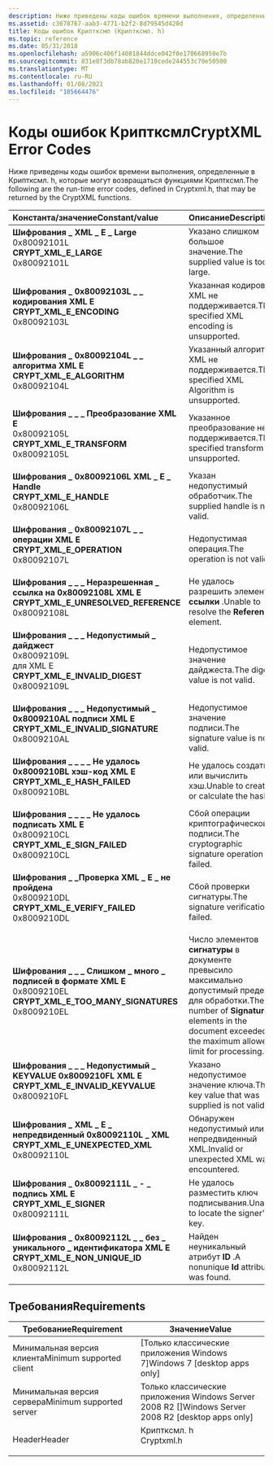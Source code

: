 ```yaml
---
description: Ниже приведены коды ошибок времени выполнения, определенные в Криптксмл. h, которые могут возвращаться функциями Криптксмл.
ms.assetid: c3678767-aab3-4771-b2f2-8d79545d420d
title: Коды ошибок Криптксмл (Криптксмл. h)
ms.topic: reference
ms.date: 05/31/2018
ms.openlocfilehash: a5906c406f14081844ddce042f0e170668950e7b
ms.sourcegitcommit: 831e8f3db78ab820e1710cede244553c70e50500
ms.translationtype: MT
ms.contentlocale: ru-RU
ms.lasthandoff: 01/08/2021
ms.locfileid: "105664476"
---
```

# <a name="cryptxml-error-codes"></a><span data-ttu-id="0dd9c-103">Коды ошибок Криптксмл</span><span class="sxs-lookup"><span data-stu-id="0dd9c-103">CryptXML Error Codes</span></span>

<span data-ttu-id="0dd9c-104">Ниже приведены коды ошибок времени выполнения, определенные в Криптксмл. h, которые могут возвращаться функциями Криптксмл.</span><span class="sxs-lookup"><span data-stu-id="0dd9c-104">The following are the run-time error codes, defined in Cryptxml.h, that may be returned by the CryptXML functions.</span></span>



| <span data-ttu-id="0dd9c-105">Константа/значение</span><span class="sxs-lookup"><span data-stu-id="0dd9c-105">Constant/value</span></span>                                                                                                                                                                                                                                                                             | <span data-ttu-id="0dd9c-106">Описание</span><span class="sxs-lookup"><span data-stu-id="0dd9c-106">Description</span></span>                                                                                                        |
|:-------------------------------------------------------------------------------------------------------------------------------------------------------------------------------------------------------------------------------------------------------------------------------------------|:-------------------------------------------------------------------------------------------------------------------|
| <span id="CRYPT_XML_E_LARGE"></span><span id="crypt_xml_e_large"></span><dl> <span data-ttu-id="0dd9c-107"><dt>**Шифрования \_ XML \_ E \_ Large**</dt> <dt>0x80092101L</dt></span><span class="sxs-lookup"><span data-stu-id="0dd9c-107"><dt>**CRYPT\_XML\_E\_LARGE**</dt> <dt>0x80092101L</dt></span></span> </dl>                                               | <span data-ttu-id="0dd9c-108">Указано слишком большое значение.</span><span class="sxs-lookup"><span data-stu-id="0dd9c-108">The supplied value is too large.</span></span><br/>                                                                        |
| <span id="CRYPT_XML_E_ENCODING"></span><span id="crypt_xml_e_encoding"></span><dl> <span data-ttu-id="0dd9c-109"><dt>**Шифрования \_ 0x80092103L \_ \_ кодирования XML E**</dt> <dt></dt></span><span class="sxs-lookup"><span data-stu-id="0dd9c-109"><dt>**CRYPT\_XML\_E\_ENCODING**</dt> <dt>0x80092103L</dt></span></span> </dl>                                      | <span data-ttu-id="0dd9c-110">Указанная кодировка XML не поддерживается.</span><span class="sxs-lookup"><span data-stu-id="0dd9c-110">The specified XML encoding is unsupported.</span></span><br/>                                                              |
| <span id="CRYPT_XML_E_ALGORITHM"></span><span id="crypt_xml_e_algorithm"></span><dl> <span data-ttu-id="0dd9c-111"><dt>**Шифрования \_ 0x80092104L \_ \_ алгоритма XML E**</dt> <dt></dt></span><span class="sxs-lookup"><span data-stu-id="0dd9c-111"><dt>**CRYPT\_XML\_E\_ALGORITHM**</dt> <dt>0x80092104L</dt></span></span> </dl>                                   | <span data-ttu-id="0dd9c-112">Указанный алгоритм XML не поддерживается.</span><span class="sxs-lookup"><span data-stu-id="0dd9c-112">The specified XML Algorithm is unsupported.</span></span><br/>                                                             |
| <span id="CRYPT_XML_E_TRANSFORM"></span><span id="crypt_xml_e_transform"></span><dl> <span data-ttu-id="0dd9c-113"><dt>**Шифрования \_ \_ \_ Преобразование XML E**</dt> <dt>0x80092105L</dt></span><span class="sxs-lookup"><span data-stu-id="0dd9c-113"><dt>**CRYPT\_XML\_E\_TRANSFORM**</dt> <dt>0x80092105L</dt></span></span> </dl>                                   | <span data-ttu-id="0dd9c-114">Указанное преобразование не поддерживается.</span><span class="sxs-lookup"><span data-stu-id="0dd9c-114">The specified transform is unsupported.</span></span><br/>                                                                 |
| <span id="CRYPT_XML_E_HANDLE"></span><span id="crypt_xml_e_handle"></span><dl> <span data-ttu-id="0dd9c-115"><dt>**Шифрования \_ 0x80092106L XML \_ E \_ Handle**</dt> <dt></dt></span><span class="sxs-lookup"><span data-stu-id="0dd9c-115"><dt>**CRYPT\_XML\_E\_HANDLE**</dt> <dt>0x80092106L</dt></span></span> </dl>                                            | <span data-ttu-id="0dd9c-116">Указан недопустимый обработчик.</span><span class="sxs-lookup"><span data-stu-id="0dd9c-116">The supplied handle is not valid.</span></span><br/>                                                                       |
| <span id="CRYPT_XML_E_OPERATION"></span><span id="crypt_xml_e_operation"></span><dl> <span data-ttu-id="0dd9c-117"><dt>**Шифрования \_ 0x80092107L \_ \_ операции XML E**</dt> <dt></dt></span><span class="sxs-lookup"><span data-stu-id="0dd9c-117"><dt>**CRYPT\_XML\_E\_OPERATION**</dt> <dt>0x80092107L</dt></span></span> </dl>                                   | <span data-ttu-id="0dd9c-118">Недопустимая операция.</span><span class="sxs-lookup"><span data-stu-id="0dd9c-118">The operation is not valid.</span></span><br/>                                                                             |
| <span id="CRYPT_XML_E_UNRESOLVED_REFERENCE"></span><span id="crypt_xml_e_unresolved_reference"></span><dl> <span data-ttu-id="0dd9c-119"><dt>**Шифрования \_ \_ \_ Неразрешенная \_ ссылка на 0x80092108L XML E**</dt> <dt></dt></span><span class="sxs-lookup"><span data-stu-id="0dd9c-119"><dt>**CRYPT\_XML\_E\_UNRESOLVED\_REFERENCE**</dt> <dt>0x80092108L</dt></span></span> </dl> | <span data-ttu-id="0dd9c-120">Не удалось разрешить элемент **ссылки** .</span><span class="sxs-lookup"><span data-stu-id="0dd9c-120">Unable to resolve the **Reference** element.</span></span><br/>                                                            |
| <span id="CRYPT_XML_E_INVALID_DIGEST"></span><span id="crypt_xml_e_invalid_digest"></span><dl> <span data-ttu-id="0dd9c-121"><dt>**Шифрования \_ \_ \_ Недопустимый \_ дайджест**</dt> <dt>0x80092109L</dt> для XML E</span><span class="sxs-lookup"><span data-stu-id="0dd9c-121"><dt>**CRYPT\_XML\_E\_INVALID\_DIGEST**</dt> <dt>0x80092109L</dt></span></span> </dl>                   | <span data-ttu-id="0dd9c-122">Недопустимое значение дайджеста.</span><span class="sxs-lookup"><span data-stu-id="0dd9c-122">The digest value is not valid.</span></span><br/>                                                                          |
| <span id="CRYPT_XML_E_INVALID_SIGNATURE"></span><span id="crypt_xml_e_invalid_signature"></span><dl> <span data-ttu-id="0dd9c-123"><dt>**Шифрования \_ \_ \_ Недопустимый \_ 0x8009210AL подписи XML E**</dt> <dt></dt></span><span class="sxs-lookup"><span data-stu-id="0dd9c-123"><dt>**CRYPT\_XML\_E\_INVALID\_SIGNATURE**</dt> <dt>0x8009210AL</dt></span></span> </dl>          | <span data-ttu-id="0dd9c-124">Недопустимое значение подписи.</span><span class="sxs-lookup"><span data-stu-id="0dd9c-124">The signature value is not valid.</span></span><br/>                                                                       |
| <span id="CRYPT_XML_E_HASH_FAILED"></span><span id="crypt_xml_e_hash_failed"></span><dl> <span data-ttu-id="0dd9c-125"><dt>**Шифрования \_ \_ \_ \_ Не удалось 0x8009210BL хэш-код XML E**</dt> <dt></dt></span><span class="sxs-lookup"><span data-stu-id="0dd9c-125"><dt>**CRYPT\_XML\_E\_HASH\_FAILED**</dt> <dt>0x8009210BL</dt></span></span> </dl>                            | <span data-ttu-id="0dd9c-126">Не удалось создать или вычислить хэш.</span><span class="sxs-lookup"><span data-stu-id="0dd9c-126">Unable to create or calculate the hash.</span></span><br/>                                                                 |
| <span id="CRYPT_XML_E_SIGN_FAILED"></span><span id="crypt_xml_e_sign_failed"></span><dl> <span data-ttu-id="0dd9c-127"><dt>**Шифрования \_ \_ \_ \_ Не удалось подписать XML E**</dt> <dt>0x8009210CL</dt></span><span class="sxs-lookup"><span data-stu-id="0dd9c-127"><dt>**CRYPT\_XML\_E\_SIGN\_FAILED**</dt> <dt>0x8009210CL</dt></span></span> </dl>                            | <span data-ttu-id="0dd9c-128">Сбой операции криптографической подписи.</span><span class="sxs-lookup"><span data-stu-id="0dd9c-128">The cryptographic signature operation failed.</span></span><br/>                                                           |
| <span id="CRYPT_XML_E_VERIFY_FAILED"></span><span id="crypt_xml_e_verify_failed"></span><dl> <span data-ttu-id="0dd9c-129"><dt>**Шифрования \_ \_Проверка XML \_ E \_ не пройдена**</dt> <dt>0x8009210DL</dt></span><span class="sxs-lookup"><span data-stu-id="0dd9c-129"><dt>**CRYPT\_XML\_E\_VERIFY\_FAILED**</dt> <dt>0x8009210DL</dt></span></span> </dl>                      | <span data-ttu-id="0dd9c-130">Сбой проверки сигнатуры.</span><span class="sxs-lookup"><span data-stu-id="0dd9c-130">The signature verification failed.</span></span><br/>                                                                      |
| <span id="CRYPT_XML_E_TOO_MANY_SIGNATURES"></span><span id="crypt_xml_e_too_many_signatures"></span><dl> <span data-ttu-id="0dd9c-131"><dt>**Шифрования \_ \_ \_ Слишком \_ много \_ подписей в формате XML E**</dt> <dt>0x8009210EL</dt></span><span class="sxs-lookup"><span data-stu-id="0dd9c-131"><dt>**CRYPT\_XML\_E\_TOO\_MANY\_SIGNATURES**</dt> <dt>0x8009210EL</dt></span></span> </dl>   | <span data-ttu-id="0dd9c-132">Число элементов **сигнатуры** в документе превысило максимально допустимый предел для обработки.</span><span class="sxs-lookup"><span data-stu-id="0dd9c-132">The number of **Signature** elements in the document exceeded the maximum allowed limit for processing.</span></span><br/> |
| <span id="CRYPT_XML_E_INVALID_KEYVALUE"></span><span id="crypt_xml_e_invalid_keyvalue"></span><dl> <span data-ttu-id="0dd9c-133"><dt>**Шифрования \_ \_ \_ Недопустимый \_ KEYVALUE 0x8009210FL XML E**</dt> <dt></dt></span><span class="sxs-lookup"><span data-stu-id="0dd9c-133"><dt>**CRYPT\_XML\_E\_INVALID\_KEYVALUE**</dt> <dt>0x8009210FL</dt></span></span> </dl>             | <span data-ttu-id="0dd9c-134">Указано недопустимое значение ключа.</span><span class="sxs-lookup"><span data-stu-id="0dd9c-134">The key value that was supplied is not valid.</span></span><br/>                                                           |
| <span id="CRYPT_XML_E_UNEXPECTED_XML"></span><span id="crypt_xml_e_unexpected_xml"></span><dl> <span data-ttu-id="0dd9c-135"><dt>**Шифрования \_ XML \_ E \_ непредвиденный 0x80092110L \_ XML**</dt> <dt></dt></span><span class="sxs-lookup"><span data-stu-id="0dd9c-135"><dt>**CRYPT\_XML\_E\_UNEXPECTED\_XML**</dt> <dt>0x80092110L</dt></span></span> </dl>                   | <span data-ttu-id="0dd9c-136">Обнаружен недопустимый или непредвиденный XML.</span><span class="sxs-lookup"><span data-stu-id="0dd9c-136">Invalid or unexpected XML was encountered.</span></span><br/>                                                              |
| <span id="CRYPT_XML_E_SIGNER"></span><span id="crypt_xml_e_signer"></span><dl> <span data-ttu-id="0dd9c-137"><dt>**Шифрования \_ 0x80092111L \_ - \_ подпись XML E**</dt> <dt></dt></span><span class="sxs-lookup"><span data-stu-id="0dd9c-137"><dt>**CRYPT\_XML\_E\_SIGNER**</dt> <dt>0x80092111L</dt></span></span> </dl>                                            | <span data-ttu-id="0dd9c-138">Не удалось разместить ключ подписывания.</span><span class="sxs-lookup"><span data-stu-id="0dd9c-138">Unable to locate the signer's key.</span></span><br/>                                                                      |
| <span id="CRYPT_XML_E_NON_UNIQUE_ID"></span><span id="crypt_xml_e_non_unique_id"></span><dl> <span data-ttu-id="0dd9c-139"><dt>**Шифрования \_ 0x80092112L \_ \_ без \_ уникального \_ идентификатора XML E**</dt> <dt></dt></span><span class="sxs-lookup"><span data-stu-id="0dd9c-139"><dt>**CRYPT\_XML\_E\_NON\_UNIQUE\_ID**</dt> <dt>0x80092112L</dt></span></span> </dl>                     | <span data-ttu-id="0dd9c-140">Найден неуникальный атрибут **ID** .</span><span class="sxs-lookup"><span data-stu-id="0dd9c-140">A nonunique **Id** attribute was found.</span></span><br/>                                                                 |



## <a name="requirements"></a><span data-ttu-id="0dd9c-141">Требования</span><span class="sxs-lookup"><span data-stu-id="0dd9c-141">Requirements</span></span>



| <span data-ttu-id="0dd9c-142">Требование</span><span class="sxs-lookup"><span data-stu-id="0dd9c-142">Requirement</span></span> | <span data-ttu-id="0dd9c-143">Значение</span><span class="sxs-lookup"><span data-stu-id="0dd9c-143">Value</span></span> |
|-------------------------------------|---------------------------------------------------------------------------------------|
| <span data-ttu-id="0dd9c-144">Минимальная версия клиента</span><span class="sxs-lookup"><span data-stu-id="0dd9c-144">Minimum supported client</span></span><br/> | <span data-ttu-id="0dd9c-145">\[Только классические приложения Windows 7\]</span><span class="sxs-lookup"><span data-stu-id="0dd9c-145">Windows 7 \[desktop apps only\]</span></span><br/>                                            |
| <span data-ttu-id="0dd9c-146">Минимальная версия сервера</span><span class="sxs-lookup"><span data-stu-id="0dd9c-146">Minimum supported server</span></span><br/> | <span data-ttu-id="0dd9c-147">Только классические приложения Windows Server 2008 R2 \[\]</span><span class="sxs-lookup"><span data-stu-id="0dd9c-147">Windows Server 2008 R2 \[desktop apps only\]</span></span><br/>                               |
| <span data-ttu-id="0dd9c-148">Header</span><span class="sxs-lookup"><span data-stu-id="0dd9c-148">Header</span></span><br/>                   | <dl> <span data-ttu-id="0dd9c-149"><dt>Криптксмл. h</dt></span><span class="sxs-lookup"><span data-stu-id="0dd9c-149"><dt>Cryptxml.h</dt></span></span> </dl> |



 

 




